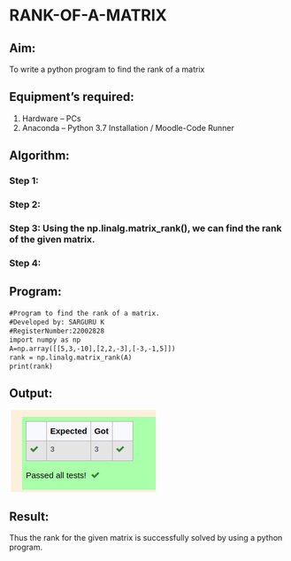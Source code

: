 # RANK-OF-A-MATRIX
## Aim:
To write a python program to find the rank of a matrix
## Equipment’s required:
1. 	Hardware – PCs
2. 	Anaconda – Python 3.7 Installation / Moodle-Code Runner
## Algorithm:
### Step 1: 
### Step 2: 
### Step 3: Using the np.linalg.matrix_rank(), we can find the rank of the given matrix.
### Step 4: 
## Program:
```
#Program to find the rank of a matrix.
#Developed by: SARGURU K
#RegisterNumber:22002828
import numpy as np
A=np.array([[5,3,-10],[2,2,-3],[-3,-1,5]])
rank = np.linalg.matrix_rank(A)
print(rank)
```
## Output:
![output](./rank%20of%20matrix.png)
## Result:
Thus the rank for the given matrix is successfully solved by  using a python program.

